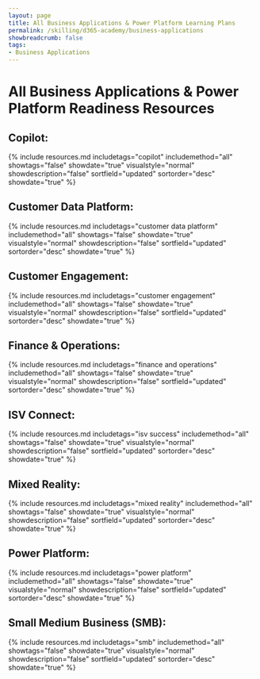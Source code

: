 ```yaml
---
layout: page
title: All Business Applications & Power Platform Learning Plans
permalink: /skilling/d365-academy/business-applications
showbreadcrumb: false
tags:
- Business Applications
---
```


# All Business Applications & Power Platform Readiness Resources

## **Copilot**:
{% include resources.md
    includetags="copilot"
    includemethod="all"
    showtags="false"
    showdate="true"
    visualstyle="normal"
    showdescription="false"
    sortfield="updated"
    sortorder="desc"
    showdate="true"
%}
## Customer Data Platform:
{% include resources.md
    includetags="customer data platform"
    includemethod="all"
    showtags="false"
    showdate="true"
    visualstyle="normal"
    showdescription="false"
    sortfield="updated"
    sortorder="desc"
    showdate="true"
%}
## Customer Engagement:
{% include resources.md
    includetags="customer engagement"
    includemethod="all"
    showtags="false"
    showdate="true"
    visualstyle="normal"
    showdescription="false"
    sortfield="updated"
    sortorder="desc"
    showdate="true"
%}
## Finance & Operations:
{% include resources.md
    includetags="finance and operations"
    includemethod="all"
    showtags="false"
    showdate="true"
    visualstyle="normal"
    showdescription="false"
    sortfield="updated"
    sortorder="desc"
    showdate="true"
%}
## ISV Connect:
{% include resources.md
    includetags="isv success"
    includemethod="all"
    showtags="false"
    showdate="true"
    visualstyle="normal"
    showdescription="false"
    sortfield="updated"
    sortorder="desc"
    showdate="true"
%}
## Mixed Reality:
{% include resources.md
    includetags="mixed reality"
    includemethod="all"
    showtags="false"
    showdate="true"
    visualstyle="normal"
    showdescription="false"
    sortfield="updated"
    sortorder="desc"
    showdate="true"
%}
## Power Platform:
{% include resources.md
    includetags="power platform"
    includemethod="all"
    showtags="false"
    showdate="true"
    visualstyle="normal"
    showdescription="false"
    sortfield="updated"
    sortorder="desc"
    showdate="true"
%}
## Small Medium Business (SMB):
{% include resources.md
    includetags="smb"
    includemethod="all"
    showtags="false"
    showdate="true"
    visualstyle="normal"
    showdescription="false"
    sortfield="updated"
    sortorder="desc"
    showdate="true"
%}